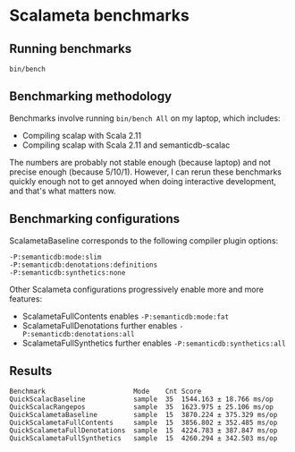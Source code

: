 # Scalameta benchmarks

## Running benchmarks

```
bin/bench
```

## Benchmarking methodology

Benchmarks involve running `bin/bench All` on my laptop, which includes:
  * Compiling scalap with Scala 2.11
  * Compiling scalap with Scala 2.11 and semanticdb-scalac

The numbers are probably not stable enough (because laptop)
and not precise enough (because 5/10/1). However, I can rerun these benchmarks
quickly enough not to get annoyed when doing interactive development,
and that's what matters now.

## Benchmarking configurations

ScalametaBaseline corresponds to the following compiler plugin options:

```
-P:semanticdb:mode:slim
-P:semanticdb:denotations:definitions
-P:semanticdb:synthetics:none
```

Other Scalameta configurations progressively enable more and more features:
  * ScalametaFullContents enables `-P:semanticdb:mode:fat`
  * ScalametaFullDenotations further enables `-P:semanticdb:denotations:all`
  * ScalametaFullSynthetics further enables `-P:semanticdb:synthetics:all`

## Results

```
Benchmark                      Mode    Cnt Score
QuickScalacBaseline            sample  35  1544.163 ± 18.766 ms/op
QuickScalacRangepos            sample  35  1623.975 ± 25.106 ms/op
QuickScalametaBaseline         sample  15  3870.224 ± 375.329 ms/op
QuickScalametaFullContents     sample  15  3856.802 ± 352.485 ms/op
QuickScalametaFullDenotations  sample  15  4224.783 ± 387.847 ms/op
QuickScalametaFullSynthetics   sample  15  4260.294 ± 342.503 ms/op
```

